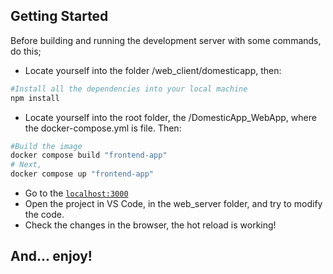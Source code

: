 ## Getting Started

Before building and running the development server with some commands, do this;

- Locate yourself into the folder /web_client/domesticapp, then:

```bash
#Install all the dependencies into your local machine
npm install
```

- Locate yourself into the root folder, the /DomesticApp_WebApp, where the docker-compose.yml is file. Then:

```bash
#Build the image
docker compose build "frontend-app"
# Next,
docker compose up "frontend-app"
```

- Go to the [`localhost:3000`](http://localhost:3000/)
- Open the project in VS Code, in the web_server folder, and try to modify the code.
- Check the changes in the browser, the hot reload is working!

## And... enjoy!
